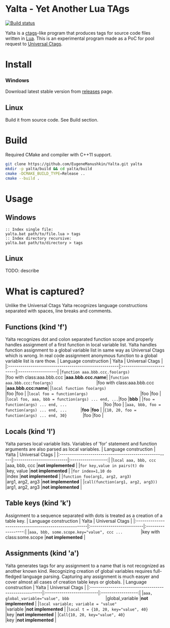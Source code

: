 # Yalta - Yet Another Lua TAgs
[![Build status](https://ci.appveyor.com/api/projects/status/2fpf7q0uf8643gvo?svg=true)](https://ci.appveyor.com/project/EugeneManushkin/yalta)

Yalta is a [ctags](https://en.wikipedia.org/wiki/Ctags)-like program that produces tags for source code files written in [Lua](https://www.lua.org/). This is an experimental program made as a PoC for pool request to [Universal Ctags](https://ctags.io/).

# Install
### Windows
Download latest stable version from [releases](https://github.com/EugeneManushkin/Yalta/releases) page.
## Linux
Build it from source code. See Build section.

# Build
Required CMake and compiler with C++11 support.
```bash
git clone https://github.com/EugeneManushkin/Yalta.git yalta
mkdir -p yalta/build && cd yalta/build
cmake -DCMAKE_BUILD_TYPE=Release ..
cmake --build .
```

# Usage
## Windows
```batch
:: Index single file:
yalta.bat path/to/file.lua > tags
:: Index directory recursive:
yalta.bat path/to/directory > tags
```
## Linux
TODO: describe

# What is captured?
Unlike the Universal Ctags Yalta recognizes language constructions separated with spaces, line breaks and comments. 

## Functions (kind 'f')
Yalta recognizes dot and colon separated function scope and properly handles assignment of a first function in local variable list.
Yalta handles function assignment to a global variable list in same way as Universal Ctags which is wrong. In real code assignment
anonymous function to a global variable list is rare thow.
|                                 Language construction |                     Yalta |    Universal Ctags |
|:------------------------------------------------------|:--------------------------|:-------------------|
|```function aaa.bbb.ccc.foo(args)                   ```|foo with class:aaa.bbb.ccc |**aaa.bbb.ccc.name**|
|```function aaa.bbb.ccc:foo(args)                   ```|foo with class:aaa.bbb.ccc |**aaa.bbb.ccc:name**|
|```local function foo(args)                         ```|foo                        |foo                 |
|```local foo = function(args)                       ```|foo                        |foo                 |
|```local foo, aaa, bbb = function(args) ... end, ...```|foo                        |**bbb**             |
|```foo = function(args) ... end, ...                ```|foo                        |foo                 |
|```aaa, bbb, foo = function(args) ... end, ...      ```|**foo**                    |**foo**             |
|```{10, 20, foo = function(args) ... end, 30}       ```|foo                        |foo                 |

## Locals (kind 'l')
Yalta parses local variable lists. Variables of 'for' statement and function arguments are also parsed as local variables.
|                                 Language construction |                     Yalta |    Universal Ctags |
|:------------------------------------------------------|:--------------------------|:------------------:|
|```local aaa, bbb, ccc                              ```|aaa, bbb, ccc              |**not implemented** |
|```for key,value in pairs(t) do                     ```|key, value                 |**not implemented** |
|```for index=1,10 do                                ```|index                      |**not implemented** |
|```function foo(arg1, arg2, arg3)                   ```|arg1, arg2, arg3           |**not implemented** |
|```call(function(arg1, arg2, arg3))                 ```|arg1, arg2, arg3           |**not implemented** |

## Table keys (kind 'k')
Assignment to a sequence separated with dots is treated as a creation of a table key.
|                                 Language construction |                     Yalta |    Universal Ctags |
|:------------------------------------------------------|:--------------------------|:------------------:|
|```aaa, bbb, some.scope.key="value", ccc ...        ```|key with class:some.scope  |**not implemented** |

## Assignments (kind 'a')
Yalta generates tags for any assignment to a name that is not recognized as another known kind. Recognizing creation of global variables
requires full-fledged language parsing. Capturing any assignment is much easyer and cover almost all cases of creation table keys or globals.
|                                 Language construction |                     Yalta |    Universal Ctags |
|:------------------------------------------------------|:--------------------------|:------------------:|
|```aaa, global_variable="value", bbb                ```|global_variable            |**not implemented** |
|```local variable; variable = "value"               ```|variable                   |**not implemented** |
|```local t = {10, 20, key="value", 40}              ```|key                        |**not implemented** |
|```Call{10, 20, key="value", 40}                    ```|key                        |**not implemented** |


